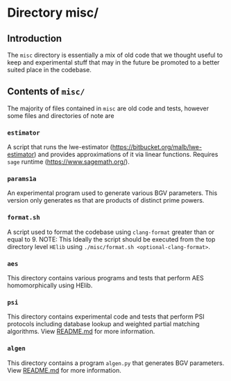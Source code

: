 # Directory misc/ 

## Introduction

The `misc` directory is essentially a mix of old code that we thought useful to
keep and experimental stuff that may in the future be promoted to a better
suited place in the codebase.

## Contents of `misc/`

The majority of files contained in `misc` are old code and tests, however some
files and directories of note are

### `estimator`
A script that runs the lwe-estimator (https://bitbucket.org/malb/lwe-estimator) and provides approximations of it via linear functions.
Requires `sage` runtime (https://www.sagemath.org/).  

### `params1a` 
An experimental program used to generate various BGV parameters.  This version
only generates `m`s that are products of distinct prime powers.

### `format.sh` 
A script used to format the codebase using `clang-format` greater than or equal to 9. NOTE: This
Ideally the script should be executed from the top directory level `HElib` using `./misc/format.sh
<optional-clang-format>`.

### `aes` 
This directory contains various programs and tests that perform AES
homomorphically using HElib.

### `psi` 
This directory contains experimental code and tests that perform PSI protocols
including database lookup and weighted partial matching algorithms.  View
[README.md](psi/README.md) for more information.

### `algen` 
This directory contains a program `algen.py` that generates BGV parameters.
View [README.md](algen/README.md) for more information.
